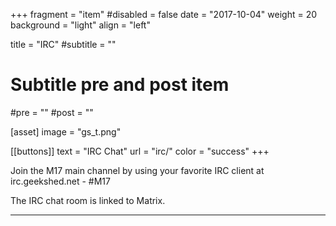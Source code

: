 +++
fragment = "item"
#disabled = false
date = "2017-10-04"
weight = 20
background = "light"
align = "left"

title = "IRC"
#subtitle = ""

# Subtitle pre and post item
#pre = ""
#post = ""

[asset]
  image = "gs_t.png"

[[buttons]]
  text = "IRC Chat"
  url = "irc/"
  color = "success"
+++

Join the M17 main channel by using your favorite IRC client at irc.geekshed.net - #M17

The IRC chat room is linked to Matrix.

---